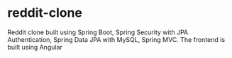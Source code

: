 # reddit-clone
Reddit clone built using Spring Boot, Spring Security with JPA Authentication, Spring Data JPA with MySQL, Spring MVC. The frontend is built using Angular

